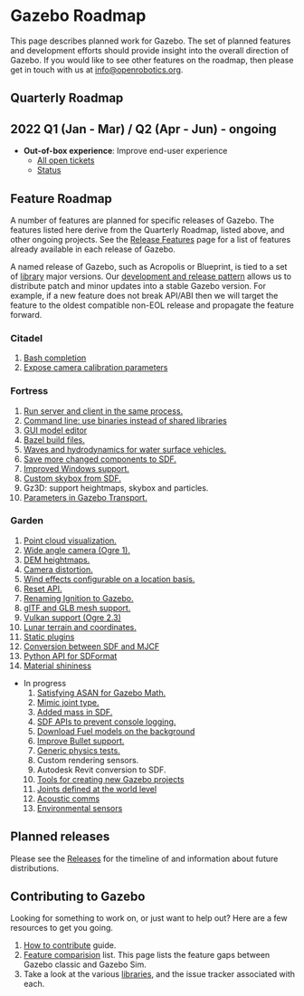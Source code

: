 # Gazebo Roadmap

This page describes planned work for Gazebo. The set of planned
features and development efforts should provide insight into the overall
direction of Gazebo. If you would like to
see other features on the roadmap, then please get in touch with us at
info@openrobotics.org.

## Quarterly Roadmap

## 2022 Q1 (Jan - Mar) / Q2 (Apr - Jun) - ongoing

* **Out-of-box experience**: Improve end-user experience
    * [All open tickets](https://github.com/search?q=org%3Agazebosim+label%3A%22OOBE+%F0%9F%93%A6%E2%9C%A8%22&state=open&type=Issues)
    * [Status](https://github.com/orgs/gazebosim/projects/3?card_filter_query=label%3A%22oobe+%F0%9F%93%A6%E2%9C%A8%22)

## Feature Roadmap

A number of features are planned for specific releases of Gazebo. The
features listed here derive from the Quarterly Roadmap, listed above, and other
ongoing projects.  See the [Release Features](/docs/all/release-features) page
for a list of features already available in each release of Gazebo.

A named release of Gazebo, such as Acropolis or Blueprint, is tied to
a set of [library](/libs) major versions. Our
[development and release pattern](/docs/all/releases) allows us to distribute
patch and minor updates into a stable Gazebo version. For example, if a new
feature does not break API/ABI then we will target the feature to the oldest
compatible non-EOL release and propagate the feature forward.

### Citadel

1. [Bash completion](https://github.com/gazebosim/gz-tools/issues/1)
1. [Expose camera calibration parameters](https://github.com/gazebosim/sdformat/pull/1088)

### Fortress

1. [Run server and client in the same process.](https://github.com/gazebosim/gz-sim/pull/793)
1. [Command line: use binaries instead of shared libraries](https://github.com/gazebosim/gz-tools/issues/7)
1. [GUI model editor](https://github.com/gazebosim/gz-sim/labels/editor)
1. [Bazel build files.](https://github.com/gazebosim/gz-bazel)
1. [Waves and hydrodynamics for water surface vehicles.](https://github.com/gazebosim/gz-sim/issues/1247)
1. [Save more changed components to SDF.](https://github.com/gazebosim/gz-sim/issues/1312)
1. [Improved Windows support.](https://github.com/search?q=org%3Agazebosim+label%3AWindows&state=open&type=Issues)
1. [Custom skybox from SDF.](https://github.com/gazebosim/sdformat/pull/1037)
1. Gz3D: support heightmaps, skybox and particles.
1. [Parameters in Gazebo Transport.](https://github.com/gazebosim/gz-transport/pull/305)

### Garden

1. [Point cloud visualization.](https://github.com/gazebosim/gz-sim/issues/1156)
1. [Wide angle camera (Ogre 1).](https://github.com/gazebosim/gz-sensors/issues/24)
1. [DEM heightmaps.](https://github.com/gazebosim/gz-sim/issues/235)
1. [Camera distortion.](https://github.com/gazebosim/gz-sensors/issues/107)
1. [Wind effects configurable on a location basis.](https://github.com/gazebosim/gz-sim/pull/1357)
1. [Reset API.](https://github.com/gazebosim/gz-sim/issues/1107)
1. [Renaming Ignition to Gazebo.](https://community.gazebosim.org/t/a-new-era-for-gazebo/1356)
1. [glTF and GLB mesh support.](https://github.com/gazebosim/gz-common/issues/344)
1. [Vulkan support (Ogre 2.3)](https://github.com/gazebosim/gz-rendering/pull/553)
1. [Lunar terrain and coordinates.](https://github.com/gazebosim/sdformat/pull/1050)
1. [Static plugins](https://github.com/gazebosim/gz-plugin/pull/97)
1. [Conversion between SDF and MJCF](https://github.com/gazebosim/gz-mujoco/tree/main/sdformat_mjcf)
1. [Python API for SDFormat](http://sdformat.org/tutorials?tut=python_bindings&cat=developers&)
1. [Material shininess](https://github.com/gazebosim/sdformat/pull/985)

* In progress
    1. [Satisfying ASAN for Gazebo Math.](https://github.com/gazebosim/gz-math/issues/370)
    1. [Mimic joint type.](https://github.com/gazebosim/sdf_tutorials/pull/62)
    1. [Added mass in SDF.](https://github.com/gazebosim/gz-sim/issues/1462)
    1. [SDF APIs to prevent console logging.](https://github.com/gazebosim/sdformat/issues/820)
    1. [Download Fuel models on the background](https://github.com/gazebosim/gz-sim/issues/1260)
    1. [Improve Bullet support.](https://github.com/gazebosim/gz-physics/issues/44)
    1. [Generic physics tests.](https://github.com/gazebosim/gz-physics/issues/50)
    1. Custom rendering sensors.
    1. Autodesk Revit conversion to SDF.
    1. [Tools for creating new Gazebo projects](https://github.com/gazebosim/gz_pkg_create)
    1. [Joints defined at the world level](https://github.com/gazebosim/sdformat/issues/1115)
    1. [Acoustic comms](https://github.com/gazebosim/gz-sim/pull/1608)
    1. [Environmental sensors](https://github.com/gazebosim/gz-sim/pull/1660)

## Planned releases

Please see the [Releases](/docs/all/releases) for the timeline of and information about future distributions.

## Contributing to Gazebo

Looking for something to work on, or just want to help out? Here are a few
resources to get you going.

1. [How to contribute](/docs/all/contributing) guide.
1. [Feature comparision](/docs/citadel/comparison) list. This page lists the
   feature gaps between Gazebo classic and Gazebo Sim.
1. Take a look at the various [libraries](/libs), and the issue tracker
   associated with each.
